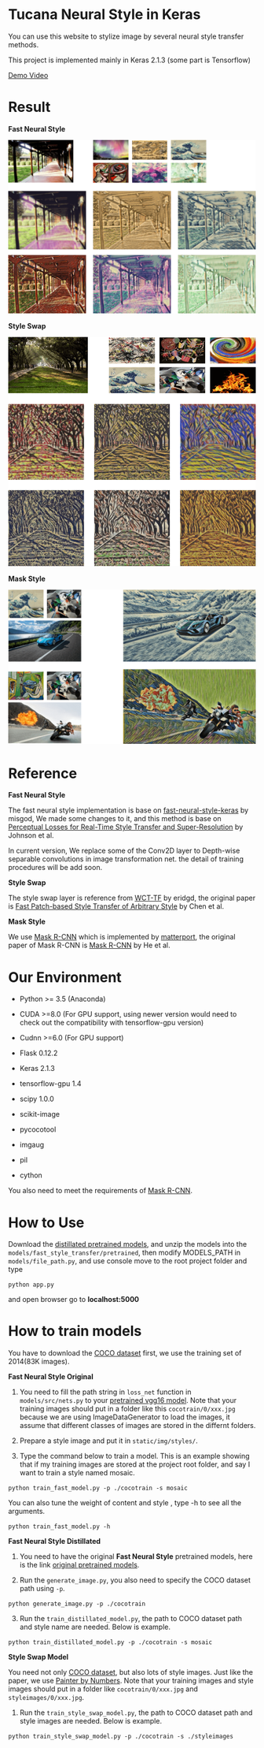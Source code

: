 Tucana Neural Style in Keras
===============================

You can use this website to stylize image by several neural style transfer methods.

This project is implemented mainly in Keras 2.1.3 (some part is Tensorflow)

[Demo Video](https://youtu.be/emPLckS9JME)

Result
==============================

**Fast Neural Style**

![Fast Neural Style](./fast_style_result.png)

**Style Swap**

![Style Swap](./style_swap_result.png)

**Mask Style**

![Mask Style](./mask_style_result.png)


Reference
===============================

**Fast Neural Style**

The fast neural style implementation is base on [fast-neural-style-keras](https://github.com/misgod/fast-neural-style-keras) by misgod, We made some changes to it, and this method is base on [Perceptual Losses for Real-Time Style Transfer and Super-Resolution](http://cs.stanford.edu/people/jcjohns/eccv16/) by Johnson et al.

In current version, We replace some of the Conv2D layer to Depth-wise separable convolutions in image transformation net. the detail of training procedures will be add soon. 

**Style Swap**

The style swap layer is reference from [WCT-TF](https://github.com/eridgd/WCT-TF) by eridgd, the original paper is [Fast Patch-based Style Transfer of Arbitrary Style](https://arxiv.org/abs/1612.04337) by Chen et al.

**Mask Style**

We use [Mask R-CNN](https://github.com/matterport/Mask_RCNN) which is implemented by [matterport](https://github.com/matterport), the original paper of Mask R-CNN is [Mask R-CNN](https://arxiv.org/abs/1703.06870) by He et al.

Our Environment
===============================

*  Python >= 3.5 (Anaconda)

*  CUDA >=8.0 (For GPU support, using newer version would need to check out the compatibility with tensorflow-gpu version)
*  Cudnn >=6.0 (For GPU support)

*  Flask 0.12.2
*  Keras 2.1.3
*  tensorflow-gpu 1.4
*  scipy 1.0.0
*  scikit-image
*  pycocotool
*  imgaug
*  pil
*  cython

You also need to meet the requirements of [Mask R-CNN](https://github.com/matterport/Mask_RCNN).

How to Use
==============================

Download the [distillated pretrained models](https://drive.google.com/open?id=12x2OX4AAuETgMRAxPWiRnPLoLPaRrXMu), and unzip the models into the `models/fast_style_transfer/pretrained`, then modify MODELS_PATH in `models/file_path.py`, and use console move to the root project folder and type

```
python app.py
```

and open browser go to **localhost:5000**

How to train models
==============================

You have to download the [COCO dataset](http://cocodataset.org/#download) first, we use the training set of 2014(83K images).

**Fast Neural Style Original**

1. You need to fill the path string in `loss_net` function in `models/src/nets.py` to your [pretrained vgg16 model](https://github.com/fchollet/deep-learning-models/releases). Note that your training images should put in a folder like this `cocotrain/0/xxx.jpg` because we are using ImageDataGenerator to load the images, it assume that different classes of images are stored in the differnt folders.

2. Prepare a style image and put it in `static/img/styles/`.

3. Type the command below to train a model. This is an example showing that if my training images are stored at the project root folder, and say I want to train a style named mosaic.

```
python train_fast_model.py -p ./cocotrain -s mosaic
```

You can also tune the weight of content and style , type -h to see all the arguments.

```
python train_fast_model.py -h
```

**Fast Neural Style Distillated**

1. You need to have the original **Fast Neural Style** pretrained models, here is the link [original pretrained models](https://drive.google.com/open?id=1WwJwrKz6pXWMa1WlyX2sOsRO7iW2g6qj).

2. Run the `generate_image.py`, you also need to specify the COCO dataset path using `-p`.

```
python generate_image.py -p ./cocotrain
```

3. Run the `train_distillated_model.py`, the path to COCO dataset path and style name are needed. Below is example.

```
python train_distillated_model.py -p ./cocotrain -s mosaic
```

**Style Swap Model**

You need not only [COCO dataset](http://cocodataset.org/#download), but also lots of style images. Just like the paper, we use [Painter by Numbers](https://www.kaggle.com/c/painter-by-numbers). Note that your training images and style images should put in a folder like `cocotrain/0/xxx.jpg` and `styleimages/0/xxx.jpg`.

1. Run the `train_style_swap_model.py`, the path to COCO dataset path and style images are needed. Below is example.

```
python train_style_swap_model.py -p ./cocotrain -s ./styleimages
```
